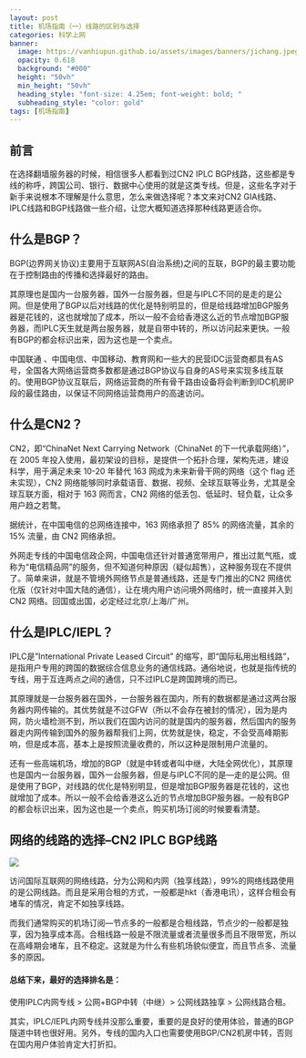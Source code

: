 ```yaml
---
layout: post
title: 机场指南（一）线路的区别与选择
categories: 科学上网
banner:
  image: https://vanhiupun.github.io/assets/images/banners/jichang.jpeg
  opacity: 0.618
  background: "#000"
  height: "50vh"
  min_height: "50vh"
  heading_style: "font-size: 4.25em; font-weight: bold; "
  subheading_style: "color: gold"
tags: [机场指南]
---
```

## 前言
在选择翻墙服务器的时候，相信很多人都看到过CN2 IPLC BGP线路，这些都是专线的称呼，跨国公司、银行、数据中心使用的就是这类专线。但是，这些名字对于新手来说根本不理解是什么意思，怎么来做选择呢？本文来对CN2 GIA线路、IPLC线路和BGP线路做一些介绍，让您大概知道选择那种线路更适合你。

## 什么是BGP？
BGP(边界网关协议)主要用于互联网AS(自治系统)之间的互联，BGP的最主要功能在于控制路由的传播和选择最好的路由。

其原理也是国内一台服务器，国外一台服务器，但是与IPLC不同的是走的是公网。但是使用了BGP以后对线路的优化是特别明显的，但是给线路增加BGP服务器是花钱的，这也就增加了成本，所以一般不会给香港这么近的节点增加BGP服务器，而IPLC天生就是两台服务器，就是自带中转的，所以访问起来更快。一般有BGP的都会标识出来，因为这也是一个卖点。

中国联通 、中国电信、中国移动、教育网和一些大的民营IDC运营商都具有AS号，全国各大网络运营商多数都是通过BGP协议与自身的AS号来实现多线互联的。使用BGP协议互联后，网络运营商的所有骨干路由设备将会判断到IDC机房IP段的最佳路由，以保证不同网络运营商用户的高速访问。

## 什么是CN2？
CN2，即“ChinaNet Next Carrying Network（ChinaNet 的下一代承载网络）”，在 2005 年投入使用，最初架设的目标，是提供一个拓扑合理，架构先进，建设科学，用于满足未来 10-20 年替代 163 网成为未来新骨干网的网络（这个 flag 还未实现），CN2 网络能够同时承载语音、数据、视频、全球互联等业务，尤其是全球互联方面，相对于 163 网而言，CN2 网络的低丢包、低延时、轻负载，让众多用户趋之若鹜。

据统计，在中国电信的总网络连接中，163 网络承担了 85% 的网络流量，其余的 15% 流量，由 CN2 网络承担。

外网走专线的中国电信政企网，中国电信还针对普通宽带用户，推出过氮气瓶，或称为“电信精品网”的服务，但不知道何种原因（疑似超售），这种服务现在不提供了。简单来讲，就是不管境外网络节点是普通线路，还是专门推出的CN2 网络优化版（仅针对中国大陆的通信），让在境内用户访问境外网络时，统一直接并入到 CN2 网络。回国或出国，必定经过北京/上海/广州。

## 什么是IPLC/IEPL？
IPLC是”International Private Leased Circuit” 的缩写，即“国际私用出租线路”，是指用户专用的跨国的数据综合信息业务的通信线路。通俗地说，也就是指传统的专线，用于互连两点之间的通信，只不过IPLC是跨国跨境的而已。

其原理就是一台服务器在国外，一台服务器在国内，所有的数据都是通过这两台服务器内网传输的。其优势就是不过GFW（所以不会存在被封的情况），因为是内网，防火墙检测不到，所以我们在国内访问的就是国内的服务器，然后国内的服务器走内网传输到国外的服务器帮我们上网，优势就是快，稳定，不会受高峰期影响，但是成本高，基本上是按照流量收费的，所以这种是限制用户流量的。

还有一些高端机场，增加的BGP（就是中转或者叫中继，大陆全网优化），其原理也是国内一台服务器，国外一台服务器，但是与IPLC不同的是—走的是公网。但是使用了BGP，对线路的优化是特别明显，但是增加BGP服务器是花钱的，这也就增加了成本。所以一般不会给香港这么近的节点增加BGP服务器。一般有BGP的都会标识出来，因为这也是一个卖点，购买机场订阅的时候要看清楚。

## 网络的线路的选择–CN2 IPLC BGP线路

![](https://www.triadprogram.com/wp-content/uploads/2021/03/whatisbgp-768x861.jpg)

访问国际互联网的网络线路，分为公网和内网（独享线路），99%的网络线路使用的是公网线路。而且是采用合租的方式，一般都是hkt（香港电讯），这样合租会有堵车的情况，肯定不如独享线路。

而我们通常购买的机场订阅—节点多的一般都是合租线路，节点少的一般都是独享，因为独享成本高。合租线路一般是不限流量或者流量很多而且不限带宽，所以在高峰期会堵车，且不稳定。这就是为什么有些机场貌似便宜，而且节点多、流量多的原因。


#### 总结下来，最好的选择排名是： 

使用IPLC内网专线 > 公网+BGP中转（中继）> 公网线路独享 > 公网线路合租。

其实，IPLC/IEPL内网专线并没那么重要，重要的是良好的使用体验，普通的BGP隧道中转也很好用。另外，专线的国内入口也需要使用BGP/CN2机房中转，否则在国内用户体验肯定大打折扣。

